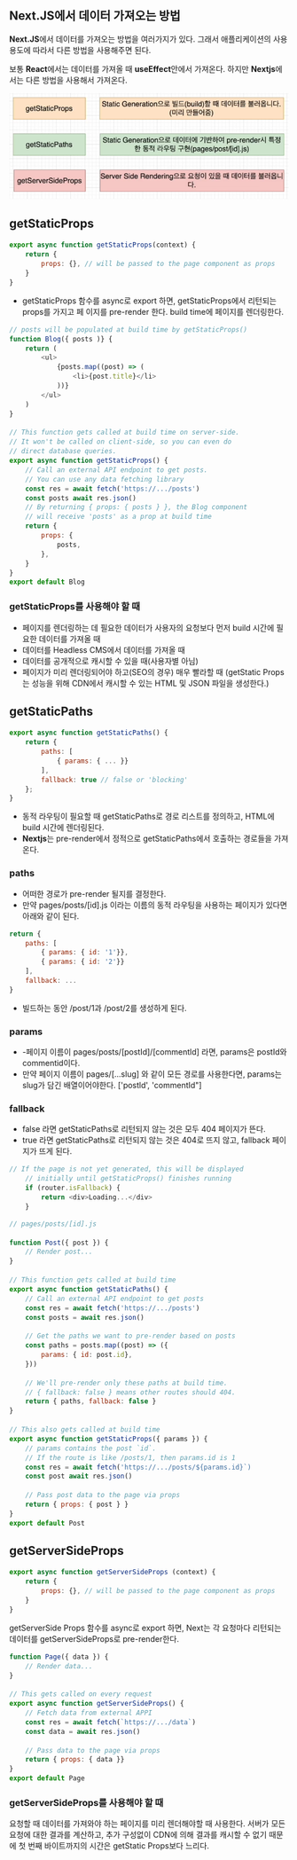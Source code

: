 ## Next.JS에서 데이터 가져오는 방법

**Next.JS**에서 데이터를 가져오는 방법을 여러가지가 있다. 그래서 애플리케이션의 사용 용도에 따라서 다른 방법을 사용해주면 된다.

보통 **React**에서는 데이터를 가져올 때 **useEffect**안에서 가져온다. 하지만 **Nextjs**에서는 다른 방법을 사용해서 가져온다.

![image.png](../../img/Next_fetching-ways.png)

## getStaticProps

```javascript
export async function getStaticProps(context) {
	return {
		props: {}, // will be passed to the page component as props
	}
}
```

- getStaticProps 함수를 async로 export 하면, getStaticProps에서 리턴되는 props를 가지고 페
이지를 pre-render 한다. build time에 페이지를 렌더링한다.

```javascript
// posts will be populated at build time by getStaticProps()
function Blog({ posts )} {
	return (
		<ul>
			{posts.map((post) => (
				<li>{post.title}</li>
			))}
		</ul>
	)
}

// This function gets called at build time on server-side.
// It won't be called on client-side, so you can even do
// direct database queries.
export async function getStaticProps() {
	// Call an external API endpoint to get posts.
	// You can use any data fetching library
	const res = await fetch('https://.../posts')
	const posts await res.json()
	// By returning { props: { posts } }, the Blog component
	// will receive 'posts' as a prop at build time
	return {
		props: {
			posts,
		},
	}
}
export default Blog
```

### getStaticProps를 사용해야 할 때

- 페이지를 렌더링하는 데 필요한 데이터가 사용자의 요청보다 먼저 build 시간에 필요한 데이터를 가져올 때
- 데이터를 Headless CMS에서 데이터를 가져올 때
- 데이터를 공개적으로 캐시할 수 있을 때(사용자별 아님)
- 페이지가 미리 렌더링되어야 하고(SEO의 경우) 매우 빨라할 때 (getStatic Props는 성능을 위해 CDN에서 캐시할 수 있는 HTML 및 JSON 파일을 생성한다.)

## getStaticPaths

```javascript
export async function getStaticPaths() {
	return {
		paths: [
			{ params: { ... }}
		],
		fallback: true // false or 'blocking'
	};
}
```

- 동적 라우팅이 필요할 때 getStaticPaths로 경로 리스트를 정의하고, HTML에 build 시간에 렌더링된다.
- **Nextjs**는 pre-render에서 정적으로 getStaticPaths에서 호출하는 경로들을 가져온다.

### paths

- 어떠한 경로가 pre-render 될지를 결정한다.
- 만약 pages/posts/[id].js 이라는 이름의 동적 라우팅을 사용하는 페이지가 있다면 아래와 같이
된다.

```javascript
return {
	paths: [
		{ params: { id: '1'}},
		{ params: { id: '2'}}
	],
	fallback: ...
}
```

- 빌드하는 동안 /post/1과 /post/2를 생성하게 된다.

### params

- -페이지 이름이 pages/posts/[postId]/[commentld] 라면, params은 postId와 commentid이다.
- 만약 페이지 이름이 pages/[...slug] 와 같이 모든 경로를 사용한다면, params는 slug가 담긴 배열이어야한다. ['postld', 'commentId"]

### fallback

- false 라면 getStaticPaths로 리턴되지 않는 것은 모두 404 페이지가 뜬다.
- true 라면 getStaticPaths로 리턴되지 않는 것은 404로 뜨지 않고, fallback 페이지가 뜨게
된다.

```javascript
// If the page is not yet generated, this will be displayed
	// initially until getStaticProps() finishes running
	if (router.isFallback) {
		return <div>Loading...</div>
	}
```

```javascript
// pages/posts/[id].js

function Post({ post }) {
	// Render post...
}

// This function gets called at build time
export async function getStaticPaths() {
	// Call an external API endpoint to get posts
	const res = await fetch('https://.../posts')
	const posts = await res.json()
	
	// Get the paths we want to pre-render based on posts
	const paths = posts.map((post) => ({
		params: { id: post.id},
	}))
	
	// We'll pre-render only these paths at build time.
	// { fallback: false } means other routes should 404.
	return { paths, fallback: false }
}

// This also gets called at build time
export async function getStaticProps({ params }) {
	// params contains the post `id`.
	// If the route is like /posts/1, then params.id is 1
	const res = await fetch('https://.../posts/${params.id}`)
	const post await res.json()
	
	// Pass post data to the page via props
	return { props: { post } }
}
export default Post
```

## getServerSideProps

```javascript
export async function getServerSideProps (context) {
	return {
		props: {}, // will be passed to the page component as props
	}
}
```

getServerSide Props 함수를 async로 export 하면, Next는 각 요청마다 리턴되는 데이터를
getServerSideProps로 pre-render한다.

```javascript
function Page({ data }) {
	// Render data...
}

// This gets called on every request
export async function getServerSideProps() {
	// Fetch data from external APΡΙ
	const res = await fetch(`https://.../data`)
	const data = await res.json()
	
	// Pass data to the page via props
	return { props: { data }}
}
export default Page
```

### getServerSideProps를 사용해야 할 때

요청할 때 데이터를 가져와야 하는 페이지를 미리 렌더해야할 때 사용한다. 서버가 모든 요청에 대한 결과를 계산하고, 추가 구성없이 CDN에 의해 결과를 캐시할 수 없기 때문에 첫 번째 바이트까지의 시간은 getStatic Props보다 느리다.